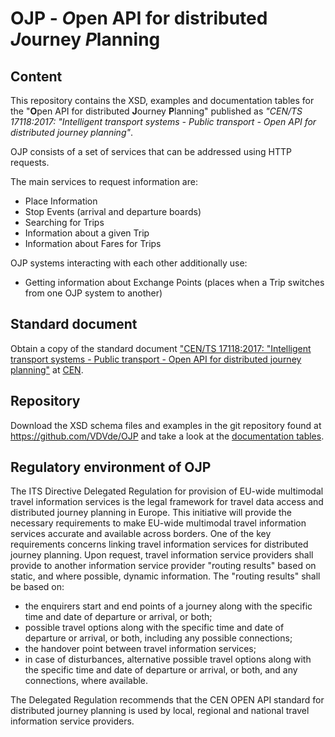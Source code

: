 # OJP - *O*pen API for distributed *J*ourney *P*lanning

## Content
This repository contains the XSD, examples and documentation tables for the 
"**O**pen API for distributed **J**ourney **P**lanning" published as 
*"CEN/TS 17118:2017: "Intelligent transport systems - Public transport - Open API for distributed journey planning"*.

OJP consists of a set of services that can be addressed using HTTP requests.

The main services to request information are:
* Place Information
* Stop Events (arrival and departure boards)
* Searching for Trips
* Information about a given Trip
* Information about Fares for Trips

OJP systems interacting with each other additionally use:
* Getting information about Exchange Points (places when a Trip switches from one OJP system to another)


## Standard document

Obtain a copy of the standard document
["CEN/TS 17118:2017: "Intelligent transport systems - Public transport - Open API for distributed journey planning"](https://standards.cen.eu/dyn/www/f?p=204:110:0::::FSP_PROJECT:62236&cs=1985DBD613F25D179FB65A73B0FDA4DB7)
at [CEN](https://www.cen.eu).

## Repository

Download the XSD schema files and examples in the git repository found at https://github.com/VDVde/OJP and take a look at the [documentation tables](https://vdvde.github.io/OJP/generated/OJP.html).


## Regulatory environment of OJP
The ITS Directive Delegated Regulation for provision of EU-wide multimodal travel information services is the legal framework for travel
data access and distributed journey planning in Europe. This initiative will provide the necessary requirements to make EU-wide multimodal
travel information services accurate and available across borders. One of the key requirements concerns linking travel information services
for distributed journey planning. Upon request, travel information service providers shall provide to another information service provider
"routing results" based on static, and where possible, dynamic information. The "routing results" shall be based on:
* the enquirers start and end points of a journey along with the specific time and date of departure or arrival, or both;
* possible travel options along with the specific time and date of departure or arrival, or both, including any possible connections;
* the handover point between travel information services;
* in case of disturbances, alternative possible travel options along with the specific time and date of departure or arrival, or both, and
  any connections, where available.

The Delegated Regulation recommends that the CEN OPEN API standard for distributed journey planning is used by local, regional and national
travel information service providers.
